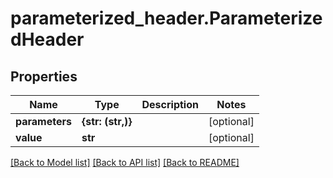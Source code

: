 # parameterized_header.ParameterizedHeader

## Properties
Name | Type | Description | Notes
------------ | ------------- | ------------- | -------------
**parameters** | **{str: (str,)}** |  | [optional] 
**value** | **str** |  | [optional] 

[[Back to Model list]](../README.md#documentation-for-models) [[Back to API list]](../README.md#documentation-for-api-endpoints) [[Back to README]](../README.md)


